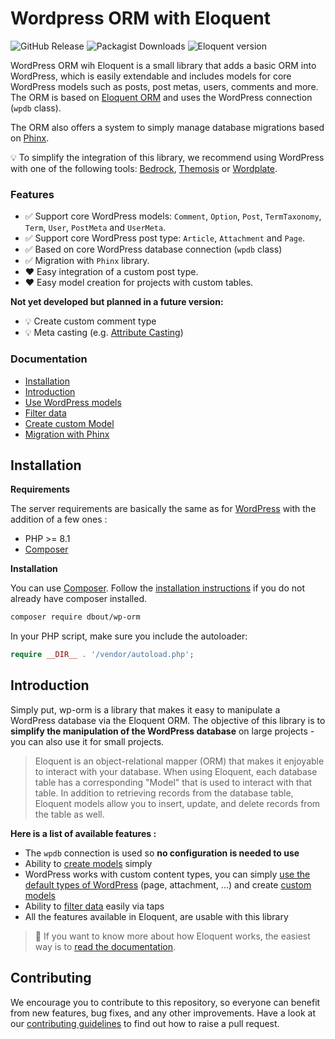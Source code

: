 # Wordpress ORM with Eloquent

![GitHub Release](https://img.shields.io/github/v/release/dimitriBouteille/wp-orm) ![Packagist Downloads](https://img.shields.io/packagist/dt/dbout/wp-orm) ![Eloquent version](https://img.shields.io/packagist/dependency-v/dbout/wp-orm/illuminate%2Fdatabase?color=orange)

WordPress ORM wih Eloquent is a small library that adds a basic ORM into WordPress, which is easily extendable and includes models for core WordPress models such as posts, post metas, users, comments and more.
The ORM is based on [Eloquent ORM](https://laravel.com/docs/8.x/eloquent) and uses the WordPress connection (`wpdb` class).

The ORM also offers a system to simply manage database migrations based on [Phinx](https://phinx.org/).

💡 To simplify the integration of this library, we recommend using WordPress with one of the following tools: [Bedrock](https://roots.io/bedrock/), [Themosis](https://framework.themosis.com/) or [Wordplate](https://github.com/wordplate/wordplate#readme).

### Features

- ✅ Support core WordPress models: `Comment`, `Option`, `Post`, `TermTaxonomy`, `Term`, `User`, `PostMeta` and `UserMeta`.
- ✅ Support core WordPress post type: `Article`, `Attachment` and `Page`.
- ✅ Based on core WordPress database connection (`wpdb` class)
- ✅ Migration with `Phinx` library.
- ❤️ Easy integration of a custom post type.
- ❤️ Easy model creation for projects with custom tables.

**Not yet developed but planned in a future version:**

- 💡 Create custom comment type
- 💡 Meta casting (e.g. [Attribute Casting](https://laravel.com/docs/10.x/eloquent-mutators#attribute-casting)) 

### Documentation

- [Installation](#installation)
- [Introduction](#introduction)
- [Use WordPress models](doc/documentation.md#use-wordpress-models)
- [Filter  data](/doc/documentation.md#filter-data)
- [Create custom Model](doc/documentation.md#create-model)
- [Migration with Phinx](doc/migration.md)

## Installation

**Requirements**

The server requirements are basically the same as for [WordPress](https://wordpress.org/about/requirements/) with the addition of a few ones :

- PHP >= 8.1
- [Composer](https://getcomposer.org/)

**Installation**

You can use [Composer](https://getcomposer.org/). Follow the [installation instructions](https://getcomposer.org/doc/00-intro.md) if you do not already have composer installed.

~~~bash
composer require dbout/wp-orm
~~~

In your PHP script, make sure you include the autoloader:

~~~php
require __DIR__ . '/vendor/autoload.php';
~~~

## Introduction

Simply put, wp-orm is a library that makes it easy to manipulate a WordPress database via the Eloquent ORM. The objective of this library is to **simplify the manipulation of the WordPress database** on large projects - you can also use it for small projects.

> Eloquent is an object-relational mapper (ORM) that makes it enjoyable to interact with your database. When using Eloquent, each database table has a corresponding "Model" that is used to interact with that table. In addition to retrieving records from the database table, Eloquent models allow you to insert, update, and delete records from the table as well.

**Here is a list of available features :**

- The `wpdb` connection is used so **no configuration is needed to use**
- Ability to [create models](doc/documentation.md#model) simply
- WordPress works with custom content types, you can simply [use the default types of WordPress](doc/documentation.md#use-wordpress-models) (page, attachment, ...) and create [custom models](doc/documentation.md#create-model)
- Ability to [filter data](doc/documentation.md#filter-data) easily via taps
- All the features available in Eloquent, are usable with this library

> 📘 If you want to know more about how Eloquent works, the easiest way is to [read the documentation](https://laravel.com/docs/10.x/eloquent).

## Contributing

We encourage you to contribute to this repository, so everyone can benefit from new features, bug fixes, and any other improvements. Have a look at our [contributing guidelines](CONTRIBUTING.md) to find out how to raise a pull request.